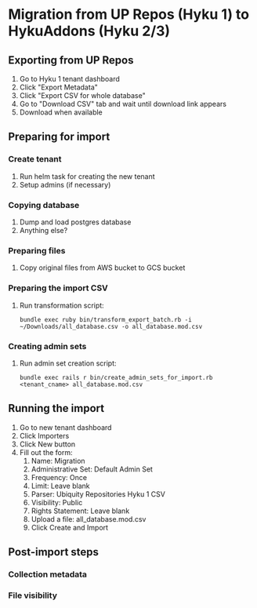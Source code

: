 # Migration from UP Repos (Hyku 1) to HykuAddons (Hyku 2/3)
## Exporting from UP Repos
1. Go to Hyku 1 tenant dashboard
2. Click "Export Metadata"
3. Click "Export CSV for whole database"
4. Go to "Download CSV" tab and wait until download link appears
5. Download when available
## Preparing for import
### Create tenant
1. Run helm task for creating the new tenant
2. Setup admins (if necessary)
### Copying database
1. Dump and load postgres database
2. Anything else?
### Preparing files
1. Copy original files from AWS bucket to GCS bucket
### Preparing the import CSV
1. Run transformation script:
   ```
   bundle exec ruby bin/transform_export_batch.rb -i ~/Downloads/all_database.csv -o all_database.mod.csv
   ```
### Creating admin sets
1. Run admin set creation script:
   ```
   bundle exec rails r bin/create_admin_sets_for_import.rb <tenant_cname> all_database.mod.csv
   ```
## Running the import
1. Go to new tenant dashboard
2. Click Importers
3. Click New button
4. Fill out the form:
   1. Name: Migration
   2. Administrative Set: Default Admin Set
   3. Frequency: Once
   4. Limit: Leave blank
   5. Parser: Ubiquity Repositories Hyku 1 CSV
   6. Visibility: Public
   7. Rights Statement: Leave blank
   8. Upload a file: all_database.mod.csv
   9. Click Create and Import
## Post-import steps
### Collection metadata
### File visibility

